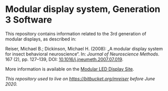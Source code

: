 # Modular display system, Generation 3 Software

This repository contains information related to the 3rd generation of modular
displays, as described in:

Reiser, Michael B.; Dickinson, Michael H. (2008): „A modular display system for insect behavioral neuroscience“. In: *Journal of Neuroscience Methods*. 167 (2), pp.&nbsp;127–139, DOI: [10.1016/j.jneumeth.2007.07.019](https://doi.org/10.1016/j.jneumeth.2007.07.019).


More information is available on the [Modular LED Display Site](https://reiserlab.github.io/Modular-LED-Display).

*This repository used to live on https://bitbucket.org/mreiser before June 2020.*

